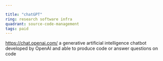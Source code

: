 ```yaml
---

title: "chatGPT"
ring: research software infra
quadrant: source-code-management
tags: paid
---
```

https://chat.openai.com/
a generative artificial intelligence chatbot developed by OpenAI and able to produce code or answer questions on code
